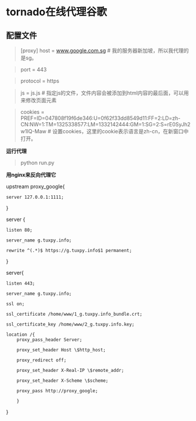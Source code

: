 tornado在线代理谷歌
==============
__配置文件__
--------
> [proxy]
>  host = www.google.com.sg # 我的服务器新加坡，所以我代理的是sg。

>  port = 443                         

>  protocol = https

>  js = js.js   # 指定js的文件，文件内容会被添加到html内容的最后面，可以用来修改页面元素

>  cookies = PREF=ID=047808f19f6de346:U=0f62f33dd8549d11:FF=2:LD=zh-CN:NW=1:TM=1325338577:LM=1332142444:GM=1:SG=2:S=rE0SyJh2w1IQ-Maw # 设置cookies，这里的cookie表示语言是zh-cn，在新窗口中打开。

__运行代理__
> python run.py

__用nginx来反向代理它__
> 
upstream proxy_google{                                                                                                                  

    server 127.0.0.1:1111;
    
}

server {

    listen 80; 
    
    server_name g.tuxpy.info;
    
    rewrite ^(.*)$ https://g.tuxpy.info$1 permanent;
    
}

server{

    listen 443;
    
    server_name g.tuxpy.info;
    
    ssl on; 
    
    ssl_certificate /home/www/1_g.tuxpy.info_bundle.crt;
    
    ssl_certificate_key /home/www/2_g.tuxpy.info.key;
    
    location /{
        proxy_pass_header Server;
        
        proxy_set_header Host \$http_host;
        
        proxy_redirect off;
        
        proxy_set_header X-Real-IP \$remote_addr;
        
        proxy_set_header X-Scheme \$scheme;
        
        proxy_pass http://proxy_google;
        
        }   
        
}
